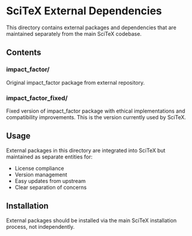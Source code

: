 # SciTeX External Dependencies

This directory contains external packages and dependencies that are maintained separately from the main SciTeX codebase.

## Contents

### impact_factor/
Original impact_factor package from external repository.

### impact_factor_fixed/
Fixed version of impact_factor package with ethical implementations and compatibility improvements. This is the version currently used by SciTeX.

## Usage

External packages in this directory are integrated into SciTeX but maintained as separate entities for:
- License compliance
- Version management  
- Easy updates from upstream
- Clear separation of concerns

## Installation

External packages should be installed via the main SciTeX installation process, not independently.